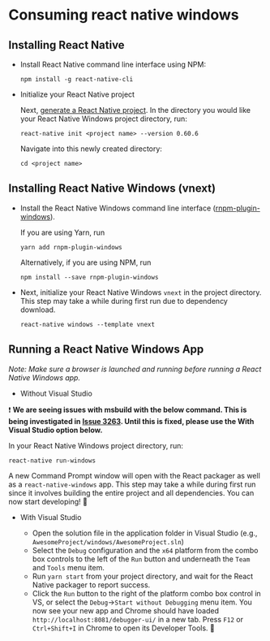 
# Consuming react native windows

## Installing React Native

- Install React Native command line interface using NPM:
  ```
  npm install -g react-native-cli
  ```
- Initialize your React Native project

  Next, [generate a React Native project](http://facebook.github.io/react-native/docs/getting-started.html#creating-a-new-application). In the directory you would like your React Native Windows project directory, run:
  ```
  react-native init <project name> --version 0.60.6
  ```
  Navigate into this newly created directory:
  ```
  cd <project name>
  ```

## Installing React Native Windows (vnext)

* Install the React Native Windows command line interface ([rnpm-plugin-windows](https://www.npmjs.com/package/rnpm-plugin-windows)).

  If you are using Yarn, run
  ```
  yarn add rnpm-plugin-windows
  ```
  Alternatively, if you are using NPM, run
  ```
  npm install --save rnpm-plugin-windows
  ```

* Next, initialize your React Native Windows `vnext` in the project directory. This step may take a while during first run due to dependency download.
  ```
  react-native windows --template vnext
  ```

## Running a React Native Windows App

*Note: Make sure a browser is launched and running before running a React Native Windows app.*

- Without Visual Studio

:exclamation: **We are seeing issues with msbuild with the below command. This is being investigated in [Issue 3263](https://github.com/microsoft/react-native-windows/issues/3263). Until this is fixed, please use the With Visual Studio option below.**

  In your React Native Windows project directory, run:
  ```
  react-native run-windows
  ```
  A new Command Prompt window will open with the React packager as well as a `react-native-windows` app. This step may take a while during first run since it involves building the entire project and all dependencies. You can now start developing! :tada:

- With Visual Studio

   - Open the solution file in the application folder in Visual Studio (e.g., `AwesomeProject/windows/AwesomeProject.sln`)
   - Select the `Debug` configuration and the `x64` platform from the combo box controls to the left of the `Run` button and underneath the `Team` and `Tools` menu item.
   - Run `yarn start` from your project directory, and wait for the React Native packager to report success.
   - Click the `Run` button to the right of the platform combo box control in VS, or select the `Debug`->`Start without Debugging` menu item. You now see your new app and Chrome should have loaded `http://localhost:8081/debugger-ui/` in a new tab. Press `F12` or `Ctrl+Shift+I` in Chrome to open its Developer Tools. :tada:
